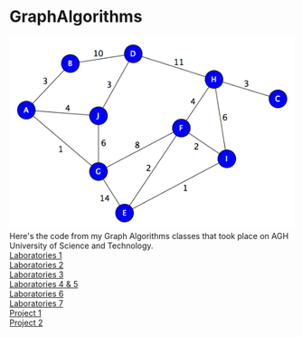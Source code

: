 # GraphAlgorithms
![Graph](graph.png)
Here's the code from my Graph Algorithms classes that took place on AGH University of Science and Technology.  
<a href="https://github.com/LucasJezap/GraphAlgorithms/tree/master/lab1"> Laboratories 1  
<a href="https://github.com/LucasJezap/GraphAlgorithms/tree/master/lab2"> Laboratories 2  
<a href="https://github.com/LucasJezap/GraphAlgorithms/tree/master/lab3"> Laboratories 3  
<a href="https://github.com/LucasJezap/GraphAlgorithms/tree/master/lab4"> Laboratories 4 & 5  
<a href="https://github.com/LucasJezap/GraphAlgorithms/tree/master/lab6"> Laboratories 6  
<a href="https://github.com/LucasJezap/GraphAlgorithms/tree/master/lab7"> Laboratories 7  
<a href="https://github.com/LucasJezap/GraphAlgorithms/tree/master/Project1"> Project 1  
<a href="https://github.com/LucasJezap/GraphAlgorithms/tree/master/Project2"> Project 2  
